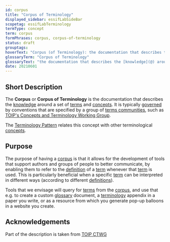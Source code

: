```yaml
---
id: corpus
title: "Corpus of Terminology"
displayed_sidebar: essifLabSideBar
scopetag: essifLabTerminology
termType: concept
term: corpus
formPhrases: corpus, corpus-of-terminology
status: draft
grouptags:
hoverText: "Corpus (of Terminology): the documentation that describes the Knowledge around a set of Terms and Concepts."
glossaryTerm: "Corpus of Terminology"
glossaryText: "the documentation that describes the [knowledge](@) around a set of [term](@) and [concept](@)."
date: 20210601
---
```


## Short Description

The **Corpus** or **Corpus of Terminology** is the documentation that describes the [knowledge](@) around a set of [terms](@) and [concepts](@). It is typically [governed](governance@) by conventions that are specified by a group of [terms communities](terms-community@), such as [TOIP's Concepts and Terminology Working Group](https://wiki.trustoverip.org/pages/viewpage.action?pageId=65700).

The [Terminology Pattern](pattern-terminology@) relates this concept with other terminological [concepts](@).

## Purpose

The purpose of having a [corpus](@) is that it allows for the development of tools that support authors and groups of people to better communicate, by enabling them to refer to the [definition](@) of a [term](@) whenever that [term](@) is used. This is particularly beneficial when a specific [term](@) can be interpreted in different ways (according to different [definitions](@)).

Tools that we envisage will query for [terms](@) from the [corpus](@), and use that e.g. to create a custom [glossary](@) document, a [terminology](@) appendix in a paper you write, or as a resource from which you generate pop-up balloons in a website you create.

## Acknowledgements

Part of the description is taken from [TOIP CTWG](https://github.com/trustoverip/ctwg/wiki//corpus)